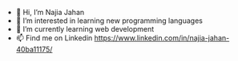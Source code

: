 - 👋 Hi, I’m Najia Jahan
- 👀 I’m interested in learning new programming languages
- 🌱 I’m currently learning web development
- 📫 Find me on Linkedin https://www.linkedin.com/in/najia-jahan-40ba11175/


